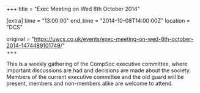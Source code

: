 +++
title = "Exec Meeting on Wed 8th October 2014"

[extra]
time = "13:00:00"
end_time = "2014-10-08T14:00:00Z"
location = "DCS"

original = "https://uwcs.co.uk/events/exec-meeting-on-wed-8th-october-2014-1474489101749/"    
+++

This is a weekly gathering of the CompSoc executive committee, where important discussions are had and decisions are made about the society. Members of the current executive committee and the old guard will be present, members and non-members alike are welcome to attend.

